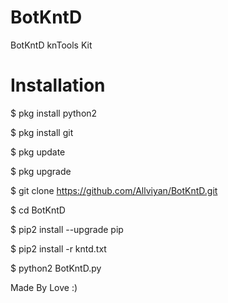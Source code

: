 # BotKntD
BotKntD knTools Kit
# Installation
$ pkg install python2

$ pkg install git

$ pkg update

$ pkg upgrade

$ git clone https://github.com/Allviyan/BotKntD.git

$ cd BotKntD

$ pip2 install --upgrade pip

$ pip2 install -r kntd.txt

$ python2 BotKntD.py

Made By Love :)
